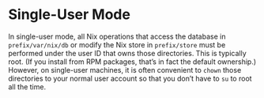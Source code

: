 # Single-User Mode

In single-user mode, all Nix operations that access the database in
`prefix/var/nix/db` or modify the Nix store in `prefix/store` must be
performed under the user ID that owns those directories. This is
typically root. (If you install from RPM packages, that’s in fact the
default ownership.) However, on single-user machines, it is often
convenient to `chown` those directories to your normal user account so
that you don’t have to `su` to root all the time.
